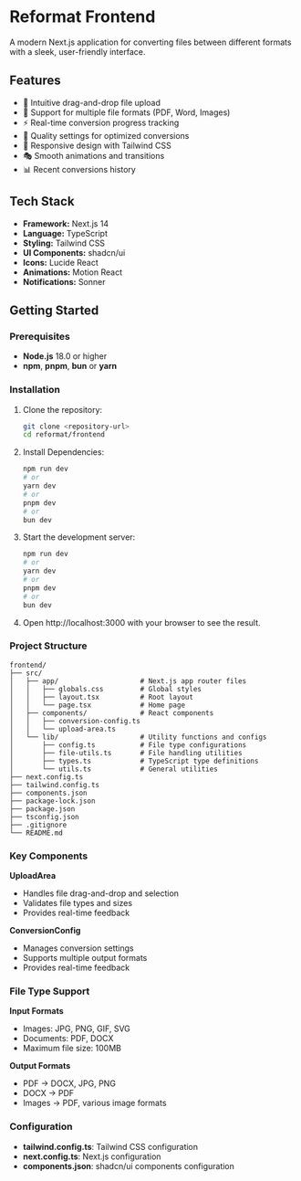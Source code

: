# Reformat Frontend

A modern Next.js application for converting files between different formats with a sleek, user-friendly interface.

## Features

- 🎯 Intuitive drag-and-drop file upload
- 🔄 Support for multiple file formats (PDF, Word, Images)
- ⚡ Real-time conversion progress tracking
- 🎨 Quality settings for optimized conversions
- 📱 Responsive design with Tailwind CSS
- 🎭 Smooth animations and transitions
- 📊 Recent conversions history

## Tech Stack

- **Framework:** Next.js 14
- **Language:** TypeScript
- **Styling:** Tailwind CSS
- **UI Components:** shadcn/ui
- **Icons:** Lucide React
- **Animations:** Motion React
- **Notifications:** Sonner

## Getting Started

### Prerequisites

- **Node.js** 18.0 or higher
- **npm**, **pnpm**, **bun** or **yarn**

### Installation

1. Clone the repository:

   ```bash
   git clone <repository-url>
   cd reformat/frontend
   ```

1. Install Dependencies:
   ```bash
   npm run dev
   # or
   yarn dev
   # or
   pnpm dev
   # or
   bun dev
   ```
1. Start the development server:
   ```bash
   npm run dev
   # or
   yarn dev
   # or
   pnpm dev
   # or
   bun dev
   ```
1. Open http://localhost:3000 with your browser to see the result.

### Project Structure

```
frontend/
├── src/
│   ├── app/                    # Next.js app router files
│   │   ├── globals.css         # Global styles
│   │   ├── layout.tsx          # Root layout
│   │   └── page.tsx            # Home page
│   ├── components/             # React components
│   │   ├── conversion-config.ts
│   │   └── upload-area.ts
│   └── lib/                    # Utility functions and configs
│       ├── config.ts           # File type configurations
│       ├── file-utils.ts       # File handling utilities
│       ├── types.ts            # TypeScript type definitions
│       └── utils.ts            # General utilities
├── next.config.ts
├── tailwind.config.ts
├── components.json
├── package-lock.json
├── package.json
├── tsconfig.json
├── .gitignore
└── README.md
```

### Key Components

**UploadArea**

- Handles file drag-and-drop and selection
- Validates file types and sizes
- Provides real-time feedback

**ConversionConfig**

- Manages conversion settings
- Supports multiple output formats
- Provides real-time feedback

### File Type Support

**Input Formats**

- Images: JPG, PNG, GIF, SVG
- Documents: PDF, DOCX
- Maximum file size: 100MB

**Output Formats**

- PDF → DOCX, JPG, PNG
- DOCX → PDF
- Images → PDF, various image formats

### Configuration

- **tailwind.config.ts**: Tailwind CSS configuration
- **next.config.ts**: Next.js configuration
- **components.json**: shadcn/ui components configuration
